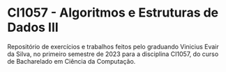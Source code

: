 # CI1057 - Algoritmos e Estruturas de Dados III

Repositório de exercícios e trabalhos feitos pelo graduando Vinicius Evair da
Silva, no primeiro semestre de 2023 para a disciplina CI1057, do curso de
Bacharelado em Ciência da Computação.

